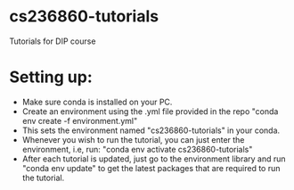 # cs236860-tutorials
Tutorials for DIP course


# Setting up:
-  Make sure conda is installed on your PC.
-  Create an environment using the .yml file provided in the repo
    "conda env create -f environment.yml"
-  This sets the environment named "cs236860-tutorials" in your conda. 
-  Whenever you wish to run the tutorial, you can just enter the environment, i.e, run: 
    "conda env activate cs236860-tutorials"
-  After each tutorial is updated, just go to the environment library and run
    "conda env update"
   to get the latest packages that are required to run the tutorial.
